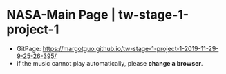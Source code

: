 # NASA-Main Page | tw-stage-1-project-1

- GitPage: https://margotguo.github.io/tw-stage-1-project-1-2019-11-29-9-25-26-395/
- if the music cannot play automatically, please **change a browser**.
